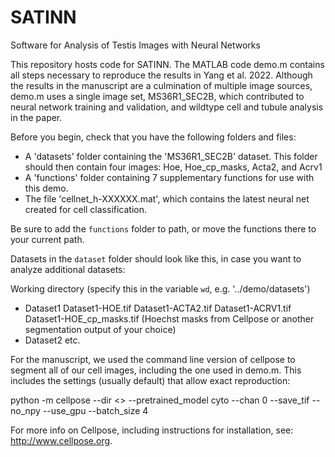 # SATINN
Software for Analysis of Testis Images with Neural Networks

This repository hosts code for SATINN. The MATLAB code demo.m contains all 
steps necessary to reproduce the results in Yang et al. 2022. Although the results 
in the manuscript are a culmination of multiple image sources, demo.m
uses a single image set, MS36R1_SEC2B, which contributed to neural
network training and validation, and wildtype cell and tubule analysis in
the paper.

Before you begin, check that you have the following folders and files:
 * A 'datasets' folder containing the 'MS36R1_SEC2B' dataset.
  This folder should then contain four images: Hoe, Hoe_cp_masks, Acta2,
   and Acrv1
 * A 'functions' folder containing 7 supplementary functions for use with
   this demo.
 * The file 'cellnet_h-XXXXXX.mat', which contains the latest neural net
   created for cell classification.
 
 Be sure to add the `functions` folder to path, or move the functions
 there to your current path.

 Datasets in the `dataset` folder should look like this, in case you want
 to analyze additional datasets:

 Working directory (specify this in the variable `wd`, e.g. '../demo/datasets')
  + Dataset1
      Dataset1-HOE.tif
      Dataset1-ACTA2.tif
      Dataset1-ACRV1.tif
      Dataset1-HOE_cp_masks.tif (Hoechst masks from Cellpose or another
                                 segmentation output of your choice)
  + Dataset2
      etc.

 For the manuscript, we used the command line version of cellpose to
 segment all of our cell images, including the one used in demo.m. This
 includes the settings (usually default) that allow exact reproduction:

   python -m cellpose --dir <<your dir>> --pretrained_model cyto --chan 0
   --save_tif --no_npy --use_gpu --batch_size 4

 For more info on Cellpose, including instructions for installation, see:
 http://www.cellpose.org.


